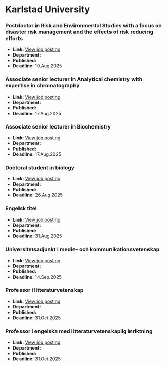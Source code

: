 # Karlstad University

### Postdoctor in Risk and Environmental Studies with a focus on disaster risk management and the effects of risk reducing efforts
- **Link:** [View job posting](https://kau.varbi.com/en/what:job/jobID:838171/iframeEmbedded:0/where:4)
- **Department:** 
- **Published:** 
- **Deadline:** 10.Aug.2025

### Associate senior lecturer in Analytical chemistry with expertise in chromatography
- **Link:** [View job posting](https://kau.varbi.com/en/what:job/jobID:793503/iframeEmbedded:0/where:4)
- **Department:** 
- **Published:** 
- **Deadline:** 17.Aug.2025

### Associate senior lecturer in Biochemistry
- **Link:** [View job posting](https://kau.varbi.com/en/what:job/jobID:793506/iframeEmbedded:0/where:4)
- **Department:** 
- **Published:** 
- **Deadline:** 17.Aug.2025

### Doctoral student in biology
- **Link:** [View job posting](https://kau.varbi.com/en/what:job/jobID:832865/iframeEmbedded:0/where:4)
- **Department:** 
- **Published:** 
- **Deadline:** 26.Aug.2025

### Engelsk titel
- **Link:** [View job posting](https://kau.varbi.com/en/what:job/jobID:837792/iframeEmbedded:0/where:4)
- **Department:** 
- **Published:** 
- **Deadline:** 31.Aug.2025

### Universitetsadjunkt i medie- och kommunikationsvetenskap
- **Link:** [View job posting](https://kau.varbi.com/en/what:job/jobID:839374/iframeEmbedded:0/where:4)
- **Department:** 
- **Published:** 
- **Deadline:** 14.Sep.2025

### Professor i litteraturvetenskap
- **Link:** [View job posting](https://kau.varbi.com/en/what:job/jobID:835444/iframeEmbedded:0/where:4)
- **Department:** 
- **Published:** 
- **Deadline:** 31.Oct.2025

### Professor i engelska med litteraturvetenskaplig inriktning
- **Link:** [View job posting](https://kau.varbi.com/en/what:job/jobID:835449/iframeEmbedded:0/where:4)
- **Department:** 
- **Published:** 
- **Deadline:** 31.Oct.2025

